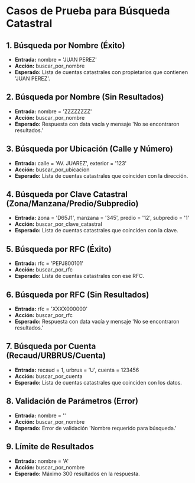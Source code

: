 # Casos de Prueba para Búsqueda Catastral

## 1. Búsqueda por Nombre (Éxito)
- **Entrada:** nombre = 'JUAN PEREZ'
- **Acción:** buscar_por_nombre
- **Esperado:** Lista de cuentas catastrales con propietarios que contienen 'JUAN PEREZ'.

## 2. Búsqueda por Nombre (Sin Resultados)
- **Entrada:** nombre = 'ZZZZZZZZ'
- **Acción:** buscar_por_nombre
- **Esperado:** Respuesta con data vacía y mensaje 'No se encontraron resultados.'

## 3. Búsqueda por Ubicación (Calle y Número)
- **Entrada:** calle = 'AV. JUAREZ', exterior = '123'
- **Acción:** buscar_por_ubicacion
- **Esperado:** Lista de cuentas catastrales que coinciden con la dirección.

## 4. Búsqueda por Clave Catastral (Zona/Manzana/Predio/Subpredio)
- **Entrada:** zona = 'D65J1', manzana = '345', predio = '12', subpredio = '1'
- **Acción:** buscar_por_clave_catastral
- **Esperado:** Lista de cuentas catastrales que coinciden con la clave.

## 5. Búsqueda por RFC (Éxito)
- **Entrada:** rfc = 'PEPJ800101'
- **Acción:** buscar_por_rfc
- **Esperado:** Lista de cuentas catastrales con ese RFC.

## 6. Búsqueda por RFC (Sin Resultados)
- **Entrada:** rfc = 'XXXX000000'
- **Acción:** buscar_por_rfc
- **Esperado:** Respuesta con data vacía y mensaje 'No se encontraron resultados.'

## 7. Búsqueda por Cuenta (Recaud/URBRUS/Cuenta)
- **Entrada:** recaud = 1, urbrus = 'U', cuenta = 123456
- **Acción:** buscar_por_cuenta
- **Esperado:** Lista de cuentas catastrales que coinciden con los datos.

## 8. Validación de Parámetros (Error)
- **Entrada:** nombre = ''
- **Acción:** buscar_por_nombre
- **Esperado:** Error de validación 'Nombre requerido para búsqueda.'

## 9. Límite de Resultados
- **Entrada:** nombre = 'A'
- **Acción:** buscar_por_nombre
- **Esperado:** Máximo 300 resultados en la respuesta.

